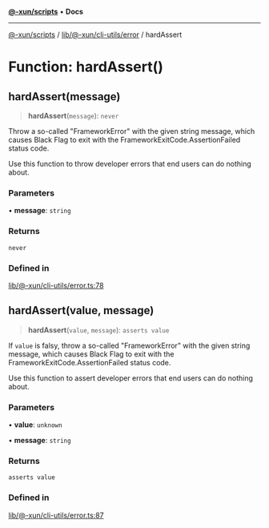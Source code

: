 [**@-xun/scripts**](../../../../../README.md) • **Docs**

***

[@-xun/scripts](../../../../../README.md) / [lib/@-xun/cli-utils/error](../README.md) / hardAssert

# Function: hardAssert()

## hardAssert(message)

> **hardAssert**(`message`): `never`

Throw a so-called "FrameworkError" with the given string message, which
causes Black Flag to exit with the FrameworkExitCode.AssertionFailed
status code.

Use this function to throw developer errors that end users can do nothing
about.

### Parameters

• **message**: `string`

### Returns

`never`

### Defined in

[lib/@-xun/cli-utils/error.ts:78](https://github.com/Xunnamius/xscripts/blob/d6d7a7ba960d4afbaeb1cb7202a4cb4c1a4e6c33/lib/@-xun/cli-utils/error.ts#L78)

## hardAssert(value, message)

> **hardAssert**(`value`, `message`): `asserts value`

If `value` is falsy, throw a so-called "FrameworkError" with the given string
message, which causes Black Flag to exit with the
FrameworkExitCode.AssertionFailed status code.

Use this function to assert developer errors that end users can do nothing
about.

### Parameters

• **value**: `unknown`

• **message**: `string`

### Returns

`asserts value`

### Defined in

[lib/@-xun/cli-utils/error.ts:87](https://github.com/Xunnamius/xscripts/blob/d6d7a7ba960d4afbaeb1cb7202a4cb4c1a4e6c33/lib/@-xun/cli-utils/error.ts#L87)
